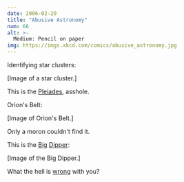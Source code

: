 ```yaml
---
date: 2006-02-20
title: "Abusive Astronomy"
num: 66
alt: >-
  Medium: Pencil on paper
img: https://imgs.xkcd.com/comics/abusive_astronomy.jpg
---
```

Identifying star clusters:

[Image of a star cluster.]

This is the <u>Pleiades</u>, asshole.

Orion's Belt:

[Image of Orion's Belt.]

Only a moron couldn't find it.

This is the <u>Big</u> <u>Dipper</u>:

[Image of the Big Dipper.]

What the hell is <u>wrong</u> with you?